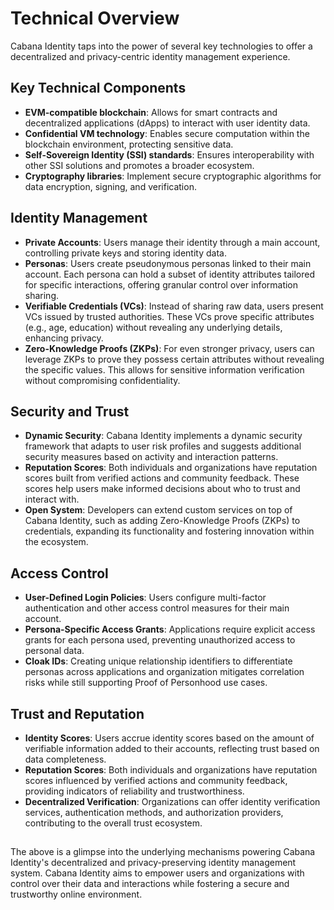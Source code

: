 # Technical Overview
Cabana Identity taps into the power of several key technologies to offer a decentralized and privacy-centric identity management experience.

## Key Technical Components

* **EVM-compatible blockchain**: Allows for smart contracts and decentralized applications (dApps) to interact with user identity data.
* **Confidential VM technology**: Enables secure computation within the blockchain environment, protecting sensitive data.
* **Self-Sovereign Identity (SSI) standards**: Ensures interoperability with other SSI solutions and promotes a broader ecosystem.
* **Cryptography libraries**: Implement secure cryptographic algorithms for data encryption, signing, and verification.


## Identity Management
* **Private Accounts**: Users manage their identity through a main account, controlling private keys and storing identity data.
* **Personas**: Users create pseudonymous personas linked to their main account. Each persona can hold a subset of identity attributes tailored for specific interactions, offering granular control over information sharing.
* **Verifiable Credentials (VCs)**: Instead of sharing raw data, users present VCs issued by trusted authorities. These VCs prove specific attributes (e.g., age, education) without revealing any underlying details, enhancing privacy.
* **Zero-Knowledge Proofs (ZKPs)**: For even stronger privacy, users can leverage ZKPs to prove they possess certain attributes without revealing the specific values. This allows for sensitive information verification without compromising confidentiality.

## Security and Trust

* **Dynamic Security**: Cabana Identity implements a dynamic security framework that adapts to user risk profiles and suggests additional security measures based on activity and interaction patterns.
* **Reputation Scores**: Both individuals and organizations have reputation scores built from verified actions and community feedback. These scores help users make informed decisions about who to trust and interact with.
* **Open System**: Developers can extend custom services on top of Cabana Identity, such as adding Zero-Knowledge Proofs (ZKPs) to credentials, expanding its functionality and fostering innovation within the ecosystem.

## Access Control

* **User-Defined Login Policies**: Users configure multi-factor authentication and other access control measures for their main account.
* **Persona-Specific Access Grants**: Applications require explicit access grants for each persona used, preventing unauthorized access to personal data.
* **Cloak IDs**: Creating unique relationship identifiers to differentiate personas across applications and organization mitigates correlation risks while still supporting Proof of Personhood use cases.

## Trust and Reputation

* **Identity Scores**: Users accrue identity scores based on the amount of verifiable information added to their accounts, reflecting trust based on data completeness.
* **Reputation Scores**: Both individuals and organizations have reputation scores influenced by verified actions and community feedback, providing indicators of reliability and trustworthiness.
* **Decentralized Verification**: Organizations can offer identity verification services, authentication methods, and authorization providers, contributing to the overall trust ecosystem.

## 
The above is a glimpse into the underlying mechanisms powering Cabana Identity's decentralized and privacy-preserving identity management system. Cabana Identity aims to empower users and organizations with control over their data and interactions while fostering a secure and trustworthy online environment.
